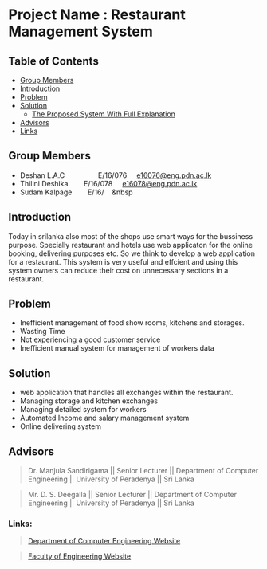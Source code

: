 
# Project Name : Restaurant Management System

<!-- TABLE OF CONTENTS -->
## Table of Contents

* [Group Members](#group-members)
* [Introduction](#introduction)
* [Problem](#problem)
* [Solution](#solution)
  * [The Proposed System With Full Explanation](#the-proposed-system-with-full-explanation)
* [Advisors](#advisors)
* [Links](#links)

## Group Members 
  * Deshan L.A.C &nbsp;&nbsp;&nbsp;&nbsp;&nbsp;&nbsp;&nbsp;&nbsp; &nbsp; &nbsp; &nbsp; &nbsp;E/16/076 &nbsp;&nbsp;&nbsp; e16076@eng.pdn.ac.lk
  * Thilini Deshika &nbsp;&nbsp;&nbsp;&nbsp;&nbsp;&nbsp; E/16/078  &nbsp;&nbsp;&nbsp;&nbsp;e16078@eng.pdn.ac.lk
  * Sudam Kalpage &nbsp;&nbsp;&nbsp;&nbsp;&nbsp;&nbsp; E/16/ &nbsp;&nbsp;&nbsp;&nbsp

## Introduction

Today in srilanka also most of the shops use smart ways for the bussiness purpose. Specially restaurant and hotels use web applicaton for the online booking, delivering purposes etc. So we think to develop a web application for a restaurant. This system is very useful and effcient and using this system owners can reduce their cost on unnecessary sections in a restaurant. 

## Problem
* Inefficient management of food show rooms, kitchens and storages.
* Wasting Time
* Not experiencing a good customer service
* Inefficient manual system for management of workers data

## Solution
* web application that handles all exchanges within the restaurant.
* Managing storage and kitchen exchanges
* Managing detailed system for workers 
* Automated Income and salary management system
* Online delivering system



## Advisors

>Dr. Manjula Sandirigama  ||  Senior Lecturer  ||   Department of Computer Engineering  ||   University of Peradenya  ||  Sri Lanka

>Mr. D. S. Deegalla       ||  Senior Lecturer  ||   Department of Computer Engineering  ||   University of Peradenya  ||  Sri Lanka

### Links:
> [Department of Computer Engineering Website](http://www.ce.pdn.ac.lk/) 

> [Faculty of Engineering Website](https://eng.pdn.ac.lk/) 






